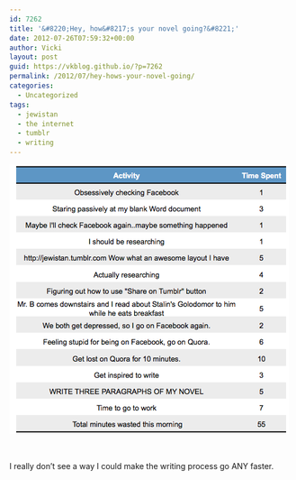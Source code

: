 ```yaml
---
id: 7262
title: '&#8220;Hey, how&#8217;s your novel going?&#8221;'
date: 2012-07-26T07:59:32+00:00
author: Vicki
layout: post
guid: https://vkblog.github.io/?p=7262
permalink: /2012/07/hey-hows-your-novel-going/
categories:
  - Uncategorized
tags:
  - jewistan
  - the internet
  - tumblr
  - writing
---
```

[<img class="aligncenter size-full wp-image-7265" title="Screen shot 2012-07-26 at 7.59.59 AM" src="https://raw.githubusercontent.com/vkblog/vkblog.github.io/master/public/img/2012/07/Screen-shot-2012-07-26-at-7.59.59-AM.png" alt="" width="497" height="478" />](https://raw.githubusercontent.com/vkblog/vkblog.github.io/master/public/img/2012/07/Screen-shot-2012-07-26-at-7.59.59-AM.png)

&nbsp;

I really don&#8217;t see a way I could make the writing process go ANY faster.